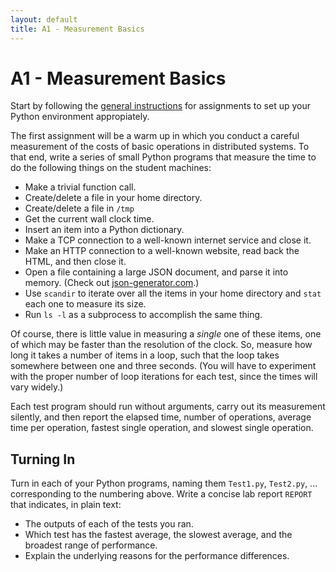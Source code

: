 ```yaml
---
layout: default
title: A1 - Measurement Basics
---
```

# A1 - Measurement Basics

Start by following the [general instructions](general) for assignments
to set up your Python environment appropiately.

The first assignment will be a warm up in which you conduct a careful
measurement of the costs of basic operations in distributed systems.
To that end, write a series of small Python programs that measure the time to do the following things on the student machines:

- Make a trivial function call.
- Create/delete a file in your home directory.
- Create/delete a file in `/tmp`
- Get the current wall clock time.
- Insert an item into a Python dictionary.
- Make a TCP connection to a well-known internet service and close it.
- Make an HTTP connection to a well-known website, read back the HTML, and then close it.
- Open a file containing a large JSON document, and parse it into memory.  (Check out [json-generator.com](http://www.json-generator.com).)
- Use `scandir` to iterate over all the items in your home directory and `stat` each one to measure its size.
- Run `ls -l` as a subprocess to accomplish the same thing.

Of course, there is little value in measuring a <i>single</i>
one of these items, one of which may be faster than the resolution
of the clock.  So, measure how long it takes a number of items
in a loop, such that the loop takes somewhere between one and three
seconds.  (You will have to experiment with the proper number of
loop iterations for each test, since the times will vary widely.)

Each test program should run without arguments, carry out its
measurement silently, and then report the elapsed time, number
of operations, average time per operation, fastest single operation,
and slowest single operation.

## Turning In

Turn in each of your Python programs, naming them `Test1.py`, `Test2.py`, ... corresponding to the numbering above.  Write a concise lab report `REPORT` that
indicates, in plain text:
- The outputs of each of the tests you ran.
- Which test has the fastest average, the slowest average, and the broadest range of performance.
- Explain the underlying reasons for the performance differences.
